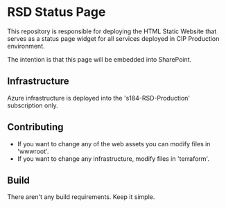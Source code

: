 # RSD Status Page

This repository is responsible for deploying the HTML Static Website that serves
as a status page widget for all services deployed in CIP Production environment.

The intention is that this page will be embedded into SharePoint.

## Infrastructure

Azure infrastructure is deployed into the 's184-RSD-Production' subscription only.

## Contributing

- If you want to change any of the web assets you can modify files in 'wwwroot'.
- If you want to change any infrastructure, modify files in 'terraform'.

## Build

There aren't any build requirements. Keep it simple.
